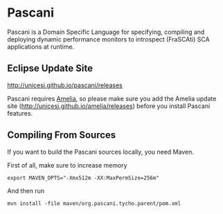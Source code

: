 # Pascani
Pascani is a Domain Specific Language for specifying, compiling and deploying dynamic performance monitors to introspect (FraSCAti) SCA applications at runtime.

## Eclipse Update Site

http://unicesi.github.io/pascani/releases

Pascani requires [Amelia](https://github.com/unicesi/amelia), so please make sure you add the Amelia update site (http://unicesi.github.io/amelia/releases) before you install Pascani features.

## Compiling From Sources

If you want to build the Pascani sources locally, you need Maven.

First of all, make sure to increase memory

```
export MAVEN_OPTS="-Xmx512m -XX:MaxPermSize=256m"
```

And then run

```
mvn install -file maven/org.pascani.tycho.parent/pom.xml
```
